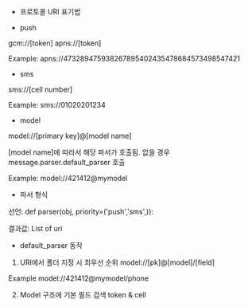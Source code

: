 
* 프로토콜 URI 표기법

- push

gcm://[token]
apns://[token]

Example:
apns://473289475938267895402435478684573498547421

- sms

sms://[cell number]

Example:
sms://01020201234

- model 

model://[primary key]@[model name]

[model name]에 따라서 해당 파서가 호출됨. 없을 경우 message.parser.default_parser 호출

Example:
model://421412@mymodel


* 파서 형식

선언: 
def parser(obj, priority=('push','sms',)):

결과값: 
List of uri

* default_parser 동작 

1. URI에서 폴더 지정 시 최우선 순위
model://[pk]@[model]/[field]

Example
model://421412@mymodel/phone

2. Model 구조에 기본 필드  검색
token & cell



